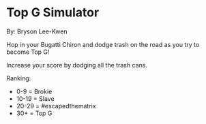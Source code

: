 # Top G Simulator

By: Bryson Lee-Kwen

Hop in your Bugatti Chiron and dodge trash on the road as you try to become Top G!

Increase your score by dodging all the trash cans.

Ranking:

- 0-9 = Brokie
- 10-19 = Slave
- 20-29 = #escapedthematrix
- 30+ = Top G
